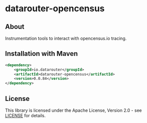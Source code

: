 # datarouter-opencensus

## About
Instrumentation tools to interact with opencensus.io tracing. 

## Installation with Maven

```xml
<dependency>
	<groupId>io.datarouter</groupId>
	<artifactId>datarouter-opencensus</artifactId>
	<version>0.0.84</version>
</dependency>
```

## License

This library is licensed under the Apache License, Version 2.0 - see [LICENSE](../LICENSE) for details.
